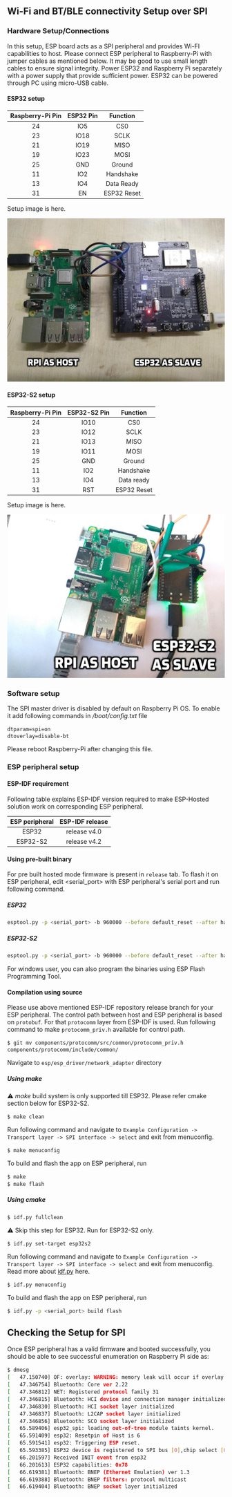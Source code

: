 ## Wi-Fi and BT/BLE connectivity Setup over SPI
### Hardware Setup/Connections
In this setup, ESP board acts as a SPI peripheral and provides Wi-FI capabilities to host. Please connect ESP peripheral to Raspberry-Pi with jumper cables as mentioned below. It may be good to use small length cables to ensure signal integrity. Power ESP32 and Raspberry Pi separately with a power supply that provide sufficient power. ESP32 can be powered through PC using micro-USB cable.

#### ESP32 setup
| Raspberry-Pi Pin | ESP32 Pin | Function |
|:-------:|:---------:|:--------:|
| 24 | IO5 | CS0 |
| 23 | IO18 | SCLK |
| 21 | IO19 | MISO |
| 19 | IO23 | MOSI |
| 25 | GND | Ground |
| 11 | IO2 | Handshake |
| 13 | IO4 | Data Ready |
| 31 | EN  | ESP32 Reset |

Setup image is here.

![alt text](rpi_esp_spi_setup.jpg "setup of Raspberry-Pi as host and ESP32 as slave")

#### ESP32-S2 setup
| Raspberry-Pi Pin | ESP32-S2 Pin | Function |
|:----------------:|:------------:|:--------:|
| 24 | IO10 | CS0 |
| 23 | IO12 | SCLK |
| 21 | IO13 | MISO |
| 19 | IO11 | MOSI |
| 25 | GND | Ground |
| 11 | IO2 | Handshake |
| 13 | IO4 | Data ready |
| 31 | RST | ESP32 Reset |

Setup image is here.

![alt text](rpi_esp32_s2_setup.jpg "setup of Raspberry-Pi as host and ESP32-S2 as ESP peripheral")

### Software setup
The SPI master driver is disabled by default on Raspberry Pi OS. To enable it add following commands in  _/boot/config.txt_ file
```
dtparam=spi=on
dtoverlay=disable-bt
```
Please reboot Raspberry-Pi after changing this file.


### ESP peripheral setup
#### ESP-IDF requirement
Following table explains ESP-IDF version required to make ESP-Hosted solution work on corresponding ESP peripheral.

| ESP peripheral | ESP-IDF release |
|:----:|:----:|
| ESP32 | release v4.0 |
| ESP32-S2 | release v4.2 |

#### Using pre-built binary
For pre built hosted mode firmware is present in `release` tab. To flash it on ESP peripheral, edit <serial_port> with ESP peripheral's serial port and run following command.
##### ESP32
```sh
esptool.py -p <serial_port> -b 960000 --before default_reset --after hard_reset write_flash --flash_mode dio --flash_freq 40m --flash_size detect 0x8000 partition-table_spi_v0.3.bin 0x1000 bootloader_spi_v0.3.bin 0x10000 esp_hosted_firmware_spi_v0.3.bin
```
##### ESP32-S2
```sh
esptool.py -p <serial_port> -b 960000 --before default_reset --after hard_reset --chip esp32s2  write_flash --flash_mode dio --flash_size detect --flash_freq 80m 0x1000 bootloader_spi_v0.3.bin 0x8000 build/partition_table/partition-table_spi_v0.3.bin 0x10000 esp_hosted_firmware_spi_v0.3.bin
```
For windows user, you can also program the binaries using ESP Flash Programming Tool.

#### Compilation using source
Please use above mentioned ESP-IDF repository release branch for your ESP peripheral.
The control path between host and ESP peripheral is based on `protobuf`. For that `protocomm` layer from ESP-IDF is used. Run following command to make `protocomm_priv.h` available for control path.
```
$ git mv components/protocomm/src/common/protocomm_priv.h components/protocomm/include/common/
```

Navigate to `esp/esp_driver/network_adapter` directory

##### Using make

:warning: *make* build system is only supported till ESP32. Please refer cmake section below for ESP32-S2.

```
$ make clean
```

Run following command and navigate to `Example Configuration ->  Transport layer -> SPI interface -> select` and exit from menuconfig.
```
$ make menuconfig
```

To build and flash the app on ESP peripheral, run

```sh
$ make
$ make flash
```
##### Using cmake

```
$ idf.py fullclean
```
:warning: Skip this step for ESP32. Run for ESP32-S2 only.
```
$ idf.py set-target esp32s2
```

Run following command and navigate to `Example Configuration -> Transport layer -> SPI interface -> select` and exit from menuconfig. Read more about [idf.py](https://docs.espressif.com/projects/esp-idf/en/latest/esp32s2/api-guides/build-system.html#using-the-build-system) here.
```
$ idf.py menuconfig
```

To build and flash the app on ESP peripheral, run

```sh
$ idf.py -p <serial_port> build flash
```

## Checking the Setup for SPI
Once ESP peripheral has a valid firmware and booted successfully, you should be able to see successful enumeration on Raspberry Pi side as:
```sh
$ dmesg
[   47.150740] OF: overlay: WARNING: memory leak will occur if overlay removed, property: /soc/spi@7e204000/spidev@0/status
[   47.346754] Bluetooth: Core ver 2.22
[   47.346812] NET: Registered protocol family 31
[   47.346815] Bluetooth: HCI device and connection manager initialized
[   47.346830] Bluetooth: HCI socket layer initialized
[   47.346837] Bluetooth: L2CAP socket layer initialized
[   47.346856] Bluetooth: SCO socket layer initialized
[   65.589406] esp32_spi: loading out-of-tree module taints kernel.
[   65.591409] esp32: Resetpin of Host is 6
[   65.591541] esp32: Triggering ESP reset.
[   65.593385] ESP32 device is registered to SPI bus [0],chip select [0]
[   66.201597] Received INIT event from esp32
[   66.201613] ESP32 capabilities: 0x78
[   66.619381] Bluetooth: BNEP (Ethernet Emulation) ver 1.3
[   66.619388] Bluetooth: BNEP filters: protocol multicast
[   66.619404] Bluetooth: BNEP socket layer initialized
```
